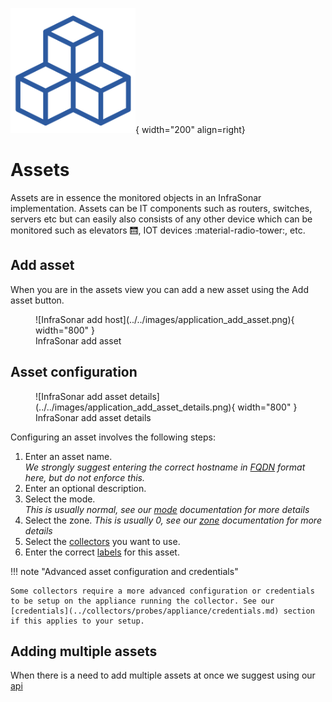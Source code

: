 ![Assets](../../images/application_assets.png){ width="200" align=right}

# Assets

Assets are in essence the monitored objects in an InfraSonar implementation. Assets can be IT components such as routers, switches, servers etc but can easily also consists of any other device which can be monitored such as elevators :elevator:, IOT devices :material-radio-tower:, etc. 

## Add asset

When you are in the assets view you can add a new asset using the Add asset button.

<figure markdown>
  ![InfraSonar add host](../../images/application_add_asset.png){ width="800" }
  <figcaption>InfraSonar add asset</figcaption>
</figure>

## Asset configuration

<figure markdown>
  ![InfraSonar add asset details](../../images/application_add_asset_details.png){ width="800" }
  <figcaption>InfraSonar add asset details</figcaption>
</figure>

Configuring an asset involves the following steps:

1. Enter an asset name.<br>
   *We strongly suggest entering the correct hostname in [FQDN](https://en.wikipedia.org/wiki/Fully_qualified_domain_name) format here, but do not enforce this.*
2. Enter an optional description.
3. Select the mode.<br>
   *This is usually normal, see our [mode](modes.md) documentation for more details*
4. Select the zone.
   *This is usually 0, see our [zone](zones.md) documentation for more details*
5. Select the [collectors](../collectors/probes/index.md) you want to use.
6. Enter the correct [labels](labels.md) for this asset.


!!! note "Advanced asset configuration and credentials"

    Some collectors require a more advanced configuration or credentials to be setup on the appliance running the collector. See our [credentials](../collectors/probes/appliance/credentials.md) section if this applies to your setup.

## Adding multiple assets

When there is a need to add multiple assets at once we suggest using our [api](../../api/overview.md)